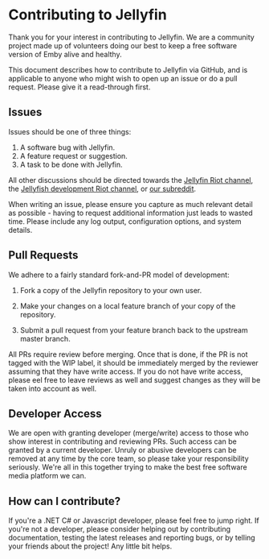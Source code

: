 Contributing to Jellyfin
============

Thank you for your interest in contributing to Jellyfin. We are a community project made up of volunteers doing our best to keep a free software version of Emby alive and healthy.

This document describes how to contribute to Jellyfin via GitHub, and is applicable to anyone who might wish to open up an issue or do a pull request. Please give it a read-through first.

## Issues

Issues should be one of three things:

1. A software bug with Jellyfin.
2. A feature request or suggestion.
3. A task to be done with Jellyfin.

All other discussions should be directed towards the [Jellyfin Riot channel](https://matrix.to/#/#jellyfin:matrix.org), the [Jellyfish development Riot channel](https://matrix.to/#/#jellyfin-dev:matrix.org), or [our subreddit](https://reddit.com/r/jellyfin).

When writing an issue, please ensure you capture as much relevant detail as possible - having to request additional information just leads to wasted time. Please include any log output, configuration options, and system details.

## Pull Requests

We adhere to a fairly standard fork-and-PR model of development:

1. Fork a copy of the Jellyfin repository to your own user.

2. Make your changes on a local feature branch of your copy of the repository.

3. Submit a pull request from your feature branch back to the upstream master branch.

All PRs require review before merging. Once that is done, if the PR is not tagged with the WIP label, it should be immediately merged by the reviewer assuming that they have write access. If you do not have write access, please eel free to leave reviews as well and suggest changes as they will be taken into account as well.

## Developer Access

We are open with granting developer (merge/write) access to those who show interest in contributing and reviewing PRs. Such access can be granted by a current developer. Unruly or abusive developers can be removed at any time by the core team, so please take your responsibility seriously. We're all in this together trying to make the best free software media platform we can.

## How can I contribute?

If you're a .NET C# or Javascript developer, please feel free to jump right. If you're not a developer, please consider helping out by contributing documentation, testing the latest releases and reporting bugs, or by telling your friends about the project! Any little bit helps.
